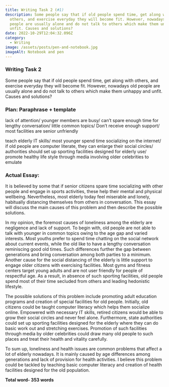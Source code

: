 ```yaml
---
title: Writing Task 2 (#1)
description: Some people say that if old people spend time, get along with
  others, and exercise everyday they will become fit. However, nowadays old
  people are usually alone and do not talk to others which make them unhappy and
  unfit. Causes and solutions?
date: 2022-10-29T12:04:32.096Z
category:
  - Writing
image: /assets/posts/pen-and-notebook.jpg
imageAlt: Notebook and pen
---
```

### Writing Task 2

Some people say that if old people spend time, get along with others, and exercise everyday they will become fit. However, nowadays old people are usually alone and do not talk to others which make them unhappy and unfit. Causes and solutions?

### Plan: Paraphrase + template

lack of attention/ younger members are busy/ can’t spare enough time for lengthy conversation/ little common topics/ Don’t receive enough support/ most facilities are senior unfriendly  

teach elderly IT skills/ most younger spend time socializing on the internet/ if old people are computer literate, they can enlarge their social circles/ authorities should set up sporting facilities designed for elderly use/ promote healthy life style through media involving older celebrities to emulate

### A﻿ctual Essay:

It is believed by some that if senior citizens spare time socializing with other people and engage in sports activities, these help their mental and physical wellbeing. Nevertheless, most elderly today feel miserable and lonely, habitually distancing themselves from others in conversation. This essay will discuss the main causes of this problem and then describe the possible solutions.

In my opinion, the foremost causes of loneliness among the elderly are negligence and lack of support. To begin with, old people are not able to talk with younger in common topics owing to the age gap and varied interests. Most youths prefer to spend time chatting on the social network about current events, while the old like to have a lengthy conversation reminiscing good old times. Such differences further the gap between generations and bring conversation among both parties to a minimum. Another cause for the social distancing of the elderly is little support to engage older citizens with exercising facilities. Most gyms and fitness centers target young adults and are not user friendly for people of respectful age. As a result, in absence of such sporting facilities, old people spend most of their time secluded from others and leading hedonistic lifestyle.

The possible solutions of this problem include promoting adult education programs and creation of special facilities for old people. Initially, old citizens could be taught computer literacy which helps them socialize online. Empowered with necessary IT skills, retired citizens would be able to grow their social circles and never feel alone. Furthermore, state authorities could set up sporting facilities designed for the elderly where they can do basic work out and stretching exercises. Promotion of such facilities through media by older celebrities could draw many old people to such places and treat their health and vitality carefully.

To sum up, loneliness and health issues are common problems that affect a lot of elderly nowadays. It is mainly caused by age differences among generations and lack of provision for health activities. I believe this problem could be tackled by teaching basic computer literacy and creation of health facilities designed for the old population.

**Total word- 353 words**